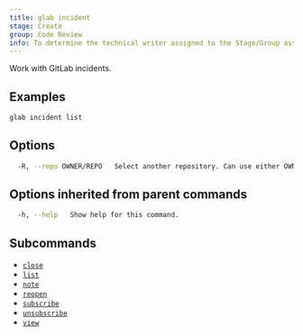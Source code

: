 ```yaml
---
title: glab incident
stage: Create
group: Code Review
info: To determine the technical writer assigned to the Stage/Group associated with this page, see https://about.gitlab.com/handbook/product/ux/technical-writing/#assignments
---
```


<!--
This documentation is auto generated by a script.
Please do not edit this file directly. Run `make gen-docs` instead.
-->

Work with GitLab incidents.

## Examples

```bash twoslash title="Terminal"
glab incident list
```

## Options

```bash twoslash title="Terminal"
  -R, --repo OWNER/REPO   Select another repository. Can use either OWNER/REPO or `GROUP/NAMESPACE/REPO` format. Also accepts full URL or Git URL.
```

## Options inherited from parent commands

```bash twoslash title="Terminal"
  -h, --help   Show help for this command.
```

## Subcommands

- [`close`](/docs/incident/close)
- [`list`](/docs/incident/list)
- [`note`](/docs/incident/note)
- [`reopen`](/docs/incident/reopen)
- [`subscribe`](/docs/incident/subscribe)
- [`unsubscribe`](/docs/incident/unsubscribe)
- [`view`](/docs/incident/view)
